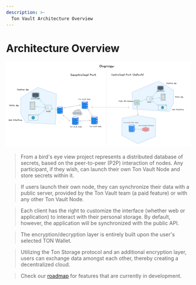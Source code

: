 ```yaml
---
description: >-
  Ton Vault Architecture Overview
---
```


# Architecture Overview

![Architecture](ton-vault.png)

> From a bird's eye view project represents a distributed database of secrets, based on the peer-to-peer (P2P) interaction of nodes. Any participant, if they wish, can launch their own Ton Vault Node and store secrets within it.

> If users launch their own node, they can synchronize their data with a public server, provided by the Ton Vault team (a paid feature) or with any other Ton Vault Node.

> Each client has the right to customize the interface (whether web or application) to interact with their personal storage. By default, however, the application will be synchronized with the public API.

> The encryption/decryption layer is entirely built upon the user's selected TON Wallet.

> Utilizing the Ton Storage protocol and an additional encryption layer, users can exchange data amongst each other, thereby creating a decentralized cloud.

> Check our [roadmap](roadmap.md) for features that are currently in development.